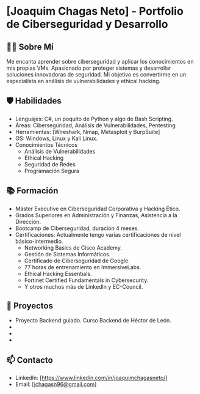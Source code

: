 # [Joaquim Chagas Neto] - Portfolio de Ciberseguridad y Desarrollo

## 👨‍💻 Sobre Mí
Me encanta aprender sobre ciberseguridad y aplicar los conocimientos en mis propias VMs. Apasionado por proteger sistemas y desarrollar soluciones innovadoras de seguridad. Mi objetivo es convertirme en un especialista en análisis de vulnerabilidades y ethical hacking.

## 🛡️ Habilidades
- Lenguajes: C#, un poquito de Python y algo de Bash Scripting.
- Áreas: Ciberseguridad, Análisis de Vulnerabilidades, Pentesting
- Herramientas: [Wireshark, Nmap, Metasploit y BurpSuite]
- OS: Windows, Linux y Kali Linux.
- Conocimientos Técnicos
  * Análisis de Vulnerabilidades
  * Ethical Hacking
  * Seguridad de Redes
  * Programación Segura

## 📚 Formación
- Máster Executive en Ciberseguridad Corporativa y Hacking Ético.
- Grados Superiores en Administración y Finanzas, Asistencia a la Dirección.
- Bootcamp de Ciberseguridad, duración 4 meses.
- Certificaciones: Actualmente tengo varias certificaciones de nivel básico-intermedio.
  * Networking Basics de Cisco Academy.
  * Gestión de Sistemas Informáticos.
  * Certificado de Ciberseguridad de Google.
  * 77 horas de entrenamiento en ImmersiveLabs.
  * Ethical Hacking Essentials.
  * Fortinet Certified Fundamentals in Cybersecurity.
  * Y otros muchos más de LinkedIn y EC-Council.
    

## 🚀 Proyectos
- Proyecto Backend guiado. Curso Backend de Héctor de León.
-
-
-

## 📫 Contacto
- LinkedIn: [https://www.linkedin.com/in/joaquimchagasneto/]
- Email: [jchagasn96@gmail.com]
